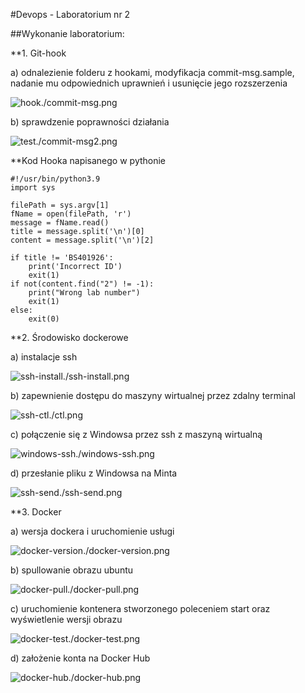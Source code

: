 #Devops - Laboratorium nr 2

##Wykonanie laboratorium:

**1. Git-hook

a) odnalezienie folderu z hookami, modyfikacja commit-msg.sample, nadanie mu odpowiednich uprawnień i usunięcie jego rozszerzenia

![hook]()./commit-msg.png

b) sprawdzenie poprawności działania

![test]()./commit-msg2.png

**Kod Hooka napisanego w pythonie
```
#!/usr/bin/python3.9
import sys

filePath = sys.argv[1]
fName = open(filePath, 'r')
message = fName.read()
title = message.split('\n')[0]
content = message.split('\n')[2]

if title != 'BS401926':
	print('Incorrect ID')
	exit(1)
if not(content.find("2") != -1):
	print("Wrong lab number")
	exit(1)
else:
	exit(0)
```

**2. Środowisko dockerowe

a) instalacje ssh

![ssh-install]()./ssh-install.png

b) zapewnienie dostępu do maszyny wirtualnej przez zdalny terminal

![ssh-ctl]()./ctl.png

c) połączenie się z Windowsa przez ssh z maszyną wirtualną

![windows-ssh]()./windows-ssh.png

d) przesłanie pliku z Windowsa na Minta

![ssh-send]()./ssh-send.png

**3. Docker

a) wersja dockera i uruchomienie usługi

![docker-version]()./docker-version.png

b) spullowanie obrazu ubuntu 

![docker-pull]()./docker-pull.png

c) uruchomienie kontenera stworzonego poleceniem start oraz wyświetlenie wersji obrazu

![docker-test]()./docker-test.png

d) założenie konta na Docker Hub

![docker-hub]()./docker-hub.png








